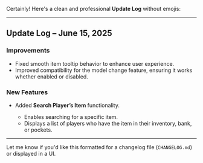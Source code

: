 Certainly! Here's a clean and professional **Update Log** without emojis:

---

## Update Log – June 15, 2025

### Improvements

* Fixed smooth item tooltip behavior to enhance user experience.
* Improved compatibility for the model change feature, ensuring it works whether enabled or disabled.

### New Features

* Added **Search Player’s Item** functionality.

  * Enables searching for a specific item.
  * Displays a list of players who have the item in their inventory, bank, or pockets.

---

Let me know if you'd like this formatted for a changelog file (`CHANGELOG.md`) or displayed in a UI.
